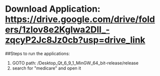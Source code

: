 # Download Application: https://drive.google.com/drive/folders/1zlov8e2Kglwa2DlI_-zqcyP2Jc8Jz0cb?usp=drive_link

##Steps to run the applications:
1. GOTO path:  /Desktop_Qt_6_9_1_MinGW_64_bit-release/release
2. search for "medicare" and open it
